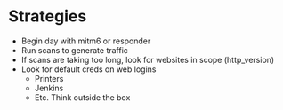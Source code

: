 # Strategies
- Begin day with mitm6 or responder
- Run scans to generate traffic
- If scans are taking too long, look for websites in scope (http_version)
- Look for default creds on web logins
	- Printers
	- Jenkins
	- Etc.
Think outside the box
